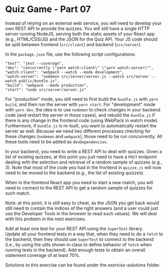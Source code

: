 # Quiz Game - Part 07

Instead of relying on an external web service, you will need to develop your own REST API
to provide the quizzes.
You will still have a single HTTP server running NodeJS, serving both the static assets
of your React app (e.g., HTML/CSS/JS) and the JSON for the Quiz API.
Your JS code should be split between frontend (`src/client`) and backend (`src/server`).

In the `package.json` file, use the following script configurations:

    "test": "jest --coverage",
    "dev": "concurrently \"yarn watch:client\" \"yarn watch:server\"",
    "watch:client": "webpack --watch --mode development",
    "watch:server": "nodemon src/server/server.js --watch src/server --watch public/bundle.js",
    "build": "webpack --mode production",
    "start": "node src/server/server.js"

For "production" mode, you still need to first build the `bundle.js` with `yarn build`,
and then run the server with `yarn start`.
For "development" mode with `yarn dev`, the idea is to use `nodemon` to check changes
in your backend code (and restart the server in those cases), and rebuild the `bundle.js`
if there is any change in the frontend code (using WebPack in watch mode).
Furthermore, if `bundle.js` is re-built, you want to automatically restart the server as well.
Because we need two different processes checking for these changes (`nodemon` and `webpack`), those
need to be run concurrently.
All these tools need to be added as `devDependencies`. 


In your backend, you need to write a REST API to deal with quizzes. Given a list of existing
quizzes, at this point you just need to have a `POST` endpoint dealing with the selection
and retrieval of a random sample of quizzes (e.g., 3).
Note that most of the code you had in the frontend in `quizze.js` will now need to be
moved to the backend (e.g., the list of existing quizzes).

When in the frontend React app you need to start a new match, you will need to connect
to the REST API to get a random sample of quizzes for such match.

Note: at this point, it is still easy to cheat, as the JSON you get back would still
need to contain the indices of the right answers (and a user could just use the Developer
Tools in the browser to read such values). We will deal with this problem in the 
next exercises. 

Add at least one test for your REST API using the `SuperTest` library.    
Update all your frontend tests in a way that, when they need to do a `fetch` to the 
backend, then they should use `SuperTest` to connect to the backend (i.e., by using the utils
shown in class to define behavior of `fetch` when running tests in the backend).
Add enough tests to obtain an overall statement coverage of at least 70%.


Solutions to this exercise can be found under the *exercise-solutions* folder. 